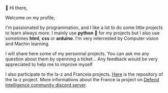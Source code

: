 👋 Hi there,

Welcome on my profile,

I'm passionated by programmation, and I like a lot to do some little projects to learn always more.
I mainly use **python** 🐍 for my projects but I also use sometimes **html**, **css** or **arduino**.
I'm very interrested by Computer vision and Machin learning.

I will share here some of my personnal projects. You can ask me any question about them by openning a ticket... Any feedback would be very appreciated to help me to improve myself

I also participate to the Ia-z and Franceia projects. [Here](https://github.com/ia-z/ia-z) is the repository of the Ia-z project. More informations about the France ia project on [Defend Intelligence community discord server](https://discord.gg/URt5a5dCTt).
